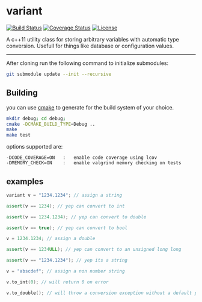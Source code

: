 variant
=======
[![Build Status](http://img.shields.io/travis/ryjen/variant/master.svg)](https://travis-ci.org/ryjen/variant)
[![Coverage Status](https://img.shields.io/coveralls/ryjen/variant/master.svg)](https://coveralls.io/github/ryjen/variant?branch=master)
[![License](http://img.shields.io/:license-mit-blue.svg)](http://ryjen.mit-license.org)

A c++11 utility class for storing arbitrary variables with automatic type conversion.  Usefull for things like database or configuration values.

----

After cloning run the following command to initialize submodules:

```bash
git submodule update --init --recursive
```

Building
--------

you can use [cmake](https://cmake.org) to generate for the build system of your choice.

```bash
mkdir debug; cd debug;
cmake -DCMAKE_BUILD_TYPE=Debug ..
make
make test
```

options supported are:

	-DCODE_COVERAGE=ON   :   enable code coverage using lcov
	-DMEMORY_CHECK=ON    :   enable valgrind memory checking on tests

examples
--------

```c++
variant v = "1234.1234"; // assign a string

assert(v == 1234); // yep can convert to int

assert(v == 1234.1234); // yep can convert to double

assert(v == true); // yep can convert to bool

v = 1234.1234; // assign a double

assert(v == 1234ULL); // yep can convert to an unsigned long long

assert(v == "1234.1234"); // yep its a string

v = "abscdef"; // assign a non number string

v.to_int(0); // will return 0 on error

v.to_double(); // will throw a conversion exception without a default parameter

```

